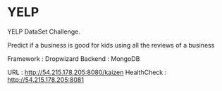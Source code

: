 YELP
====

YELP DataSet Challenge.

Predict if a business is good for kids using all the reviews of a business

Framework : Dropwizard 
Backend : MongoDB

URL : http://54.215.178.205:8080/kaizen
HealthCheck : http://54.215.178.205:8081
